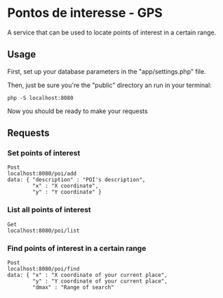 # Pontos de interesse - GPS

A service that can be used to locate points of interest in a certain range.

## Usage

First, set up your database parameters in the "app/settings.php" file.

Then, just be sure you're the "public" directory an run in your terminal:
```
php -S localhost:8080
```
Now you should be ready to make your requests

## Requests

### Set points of interest

```
Post
localhost:8080/poi/add
data: { "description" : "POI's description",
        "x" : "X coordinate", 
        "y" : "Y coordinate" }
```

### List all points of interest

```
Get
localhost:8080/poi/list
```

### Find points of interest in a certain range

```
Post
localhost:8080/poi/find
data: { "x" : "X coordinate of your current place",
        "y" : "Y coordinate of your current place", 
        "dmax" : "Range of search" 
```